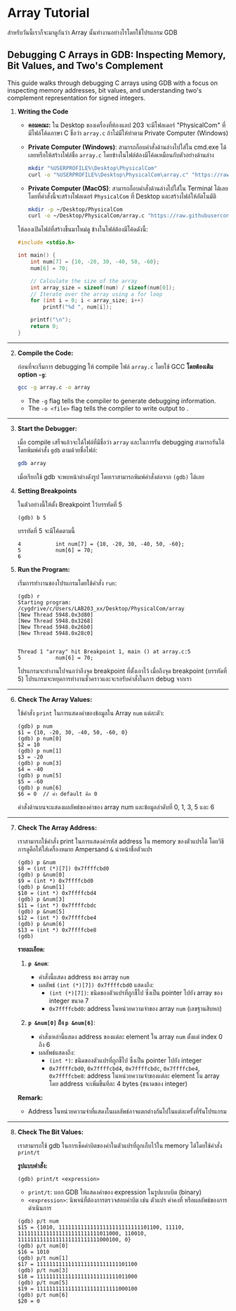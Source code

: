 # Array Tutorial

สำหรับวันนี้เราก็จะมาดูกันว่า Array นั้นทำงานอย่างไรโดยใช้โปรแกรม GDB

## Debugging C Arrays in GDB: Inspecting Memory, Bit Values, and Two's Complement

This guide walks through debugging C arrays using GDB with a focus on inspecting memory addresses, bit values, and
understanding two's complement representation for signed integers.

1. **Writing the Code**

    - **คอมคณะ:** ใน Desktop ของเครื่องที่ห้องแลป 203 จะมีโฟลเดอร์ "PhysicalCom" ที่มีไฟล์โค้ดภาษา C ชื่อว่า `array.c`
      ถ้าไม่มีให้ทำตาม Private Computer (Windows)
    - **Private Computer (Windows)**: สามารถก็อบคำสั่งด้านล่างไปใส่ใน cmd.exe ได้เลยหรือให้สร้างไฟล์ชื่อ `array.c`
      โดยข้างในไฟล์ต้องมีโค้ดเหมือนกับตัวอย่างด้านล่าง
      ```bash
      mkdir "%USERPROFILE%\Desktop\PhysicalCom"
      curl -o "%USERPROFILE%\Desktop\PhysicalCom\array.c" "https://raw.githubusercontent.com/TaeTanakrit0089/PhysicalComputing-167/main/labs/labs06-array/files/array.c"
      ```

    - **Private Computer (MacOS)**: สามารถก็อบคำสั่งด้านล่างไปใส่ใน Terminal ได้เลย
      โดยที่คำสั่งนี้จะสร้างโฟลเดอร์ `PhysicalCom` ที่ Desktop และสร้างไฟล์ให้อัตโนมัติ
      ```bash
      mkdir -p ~/Desktop/PhysicalCom
      curl -o ~/Desktop/PhysicalCom/array.c "https://raw.githubusercontent.com/TaeTanakrit0089/PhysicalComputing-167/main/labs/labs06-array/files/array.c"
      ```

   ให้ลองเปิดไฟล์ที่สร้างขึ้นมาใหม่ดู ข้างในไฟล์ต้องมีโค้ดดังนี้:

    ```c
    #include <stdio.h>
    
    int main() {
        int num[7] = {10, -20, 30, -40, 50, -60};
        num[6] = 70;
    
        // Calculate the size of the array
        int array_size = sizeof(num) / sizeof(num[0]); 
        // Iterate over the array using a for loop
        for (int i = 0; i < array_size; i++) 
            printf("%d ", num[i]);
    
        printf("\n"); 
        return 0;
    }

---

2. **Compile the Code:**

   ก่อนที่จะเริ่มการ debugging ให้ compile ไฟล์ `array.c` โดยใช้ GCC **โดยต้องเติม option `-g`**:

   ```bash
   gcc -g array.c -o array
   ```

    - The `-g` flag tells the compiler to generate debugging information.
    - The `-o <file>` flag tells the compiler to write output to <file>.

---

3. **Start the Debugger:**

   เมื่อ compile เสร็จแล้วจะได้ไฟล์ที่มีชื่อว่า `array` และในการรัน debugging สามารถรันได้โดยพิมพ์คำสั่ง `gdb`
   ตามด้วยชื่อไฟล์:

   ```bash
   gdb array
   ```
   เมื่อเรียกใช้ gdb จะพบหน้าต่างดังรูป โดยเราสามารถพิมพ์คำสั่งต่อจาก `(gdb)` ได้เลย

4. **Setting Breakpoints**

   ในตัวอย่างนี้ให้ตั้ง Breakpoint ไว้บรรทัดที่ 5
   ```gdb
   (gdb) b 5
   ```
   บรรทัดที่ 5 จะมีโค้ดตามนี้
   ```
   4           int num[7] = {10, -20, 30, -40, 50, -60};
   5           num[6] = 70;
   6
   ```
5. **Run the Program:**

   เริ่มการทำงานของโปรแกรมโดยใช้คำสั่ง `run`:

   ```gdb
   (gdb) r
   Starting program: /cygdrive/c/Users/LAB203_xx/Desktop/PhysicalCom/array
   [New Thread 5948.0x3d80]
   [New Thread 5948.0x3268]
   [New Thread 5948.0x26b0]
   [New Thread 5948.0x28c0]


   Thread 1 "array" hit Breakpoint 1, main () at array.c:5
   5           num[6] = 70;
   ```

   โปรแกรมจะทำงานไปจนกว่าถึงจุด breakpoint ที่ตั้งเอาไว้ เมื่อถึงจุด breakpoint (บรรทัดที่ 5)
   โปรแกรมจะหยุดการทำงานชั่วคราวและจะรอรับคำสั่งในการ debug จากเรา

---

6. **Check The Array Values:**

   ใช้คำสั่ง `print` ในการแสดงค่าของข้อมูลใน Array `num` แต่ละตัว:

   ```gdb
   (gdb) p num
   $1 = {10, -20, 30, -40, 50, -60, 0}
   (gdb) p num[0]
   $2 = 10
   (gdb) p num[1]
   $3 = -20
   (gdb) p num[3]
   $4 = -40
   (gdb) p num[5]
   $5 = -60
   (gdb) p num[6]
   $6 = 0  // ค่า default คือ 0
   ```
   คำสั่งด้านบนจะแสดงผลลัพธ์ของค่าของ array num และข้อมูลลำดับที่ 0, 1, 3, 5 และ 6

---

7. **Check The Array Address:**

   เราสามารถใช้คำสั่ง print ในการแสดงค่ารหัส address ใน memory ของตัวแปรได้ โดยวิธีการดูคือให้ใส่เครื่องหมาย
   Ampersand `&` นำหน้าชื่อตัวแปร
   ```gdb
   (gdb) p &num
   $8 = (int (*)[7]) 0x7ffffcbd0
   (gdb) p &num[0]
   $9 = (int *) 0x7ffffcbd0
   (gdb) p &num[1]
   $10 = (int *) 0x7ffffcbd4
   (gdb) p &num[3]
   $11 = (int *) 0x7ffffcbdc
   (gdb) p &num[5]
   $12 = (int *) 0x7ffffcbe4
   (gdb) p &num[6]
   $13 = (int *) 0x7ffffcbe8
   (gdb)
   ```
   **รายละเอียด:**

    1. **`p &num`**:
        - คำสั่งนี้แสดง address ของ array `num`
        - ผลลัพธ์ `(int (*)[7]) 0x7ffffcbd0` แสดงถึง:
            - `(int (*)[7])`: ชนิดของตัวแปรที่ถูกชี้ไป ซึ่งเป็น pointer ไปยัง array ของ integer ขนาด 7
            - `0x7ffffcbd0`: address ในหน่วยความจำของ array `num` (เลขฐานสิบหก)

    2. **`p &num[0]` ถึง `p &num[6]`**:
        - คำสั่งเหล่านี้แสดง address ของแต่ละ element ใน array `num` ตั้งแต่ index 0 ถึง 6
        - ผลลัพธ์แสดงถึง:
            - `(int *)`: ชนิดของตัวแปรที่ถูกชี้ไป ซึ่งเป็น pointer ไปยัง integer
            - `0x7ffffcbd0`, `0x7ffffcbd4`, `0x7ffffcbdc`, `0x7ffffcbe4`, `0x7ffffcbe8`: address ในหน่วยความจำของแต่ละ
              element ใน array โดย address จะเพิ่มขึ้นทีละ 4 bytes (ขนาดของ integer)

   **Remark:**

    - Address ในหน่วยความจำที่แสดงในผลลัพธ์อาจแตกต่างกันไปในแต่ละครั้งที่รันโปรแกรม

---

8. **Check The Bit Values:**

   เราสามารถใช้ gdb ในการเช็คค่าบิตของค่าในตัวแปรที่ถูกเก็บไว้ใน memory ได้โดยใช้คำสั่ง `print/t`

   **รูปแบบคำสั่ง:**

   ```
   (gdb) print/t <expression>
   ```

    - `print/t`:  บอก GDB ให้แสดงค่าของ expression ในรูปแบบบิต (binary)
    - `<expression>`:  นิพจน์ที่ต้องการตรวจสอบค่าบิต เช่น ตัวแปร ค่าคงที่ หรือผลลัพธ์ของการดำเนินการ

   ```gdb
   (gdb) p/t num
   $15 = {1010, 11111111111111111111111111101100, 11110,
   11111111111111111111111111011000, 110010, 11111111111111111111111111000100, 0}
   (gdb) p/t num[0]
   $16 = 1010
   (gdb) p/t num[1]
   $17 = 11111111111111111111111111101100
   (gdb) p/t num[3]
   $18 = 11111111111111111111111111011000
   (gdb) p/t num[5]
   $19 = 11111111111111111111111111000100
   (gdb) p/t num[6]
   $20 = 0
   ```



